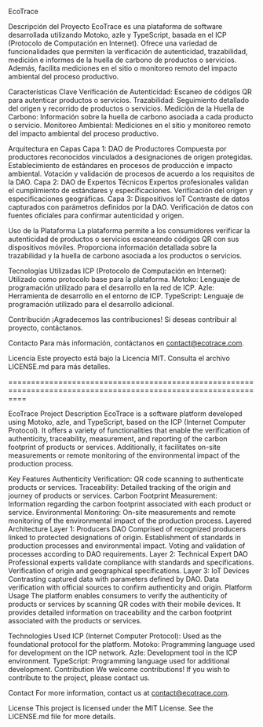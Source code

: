 EcoTrace

Descripción del Proyecto
EcoTrace es una plataforma de software desarrollada utilizando Motoko, azle y TypeScript, basada en el ICP (Protocolo de Computación en Internet). Ofrece una variedad de funcionalidades que permiten la verificación de autenticidad, trazabilidad, medición e informes de la huella de carbono de productos o servicios. Además, facilita mediciones en el sitio o monitoreo remoto del impacto ambiental del proceso productivo.

Características Clave
Verificación de Autenticidad: Escaneo de códigos QR para autenticar productos o servicios.
Trazabilidad: Seguimiento detallado del origen y recorrido de productos o servicios.
Medición de la Huella de Carbono: Información sobre la huella de carbono asociada a cada producto o servicio.
Monitoreo Ambiental: Mediciones en el sitio y monitoreo remoto del impacto ambiental del proceso productivo.

Arquitectura en Capas
Capa 1: DAO de Productores
Compuesta por productores reconocidos vinculados a designaciones de origen protegidas.
Establecimiento de estándares en procesos de producción e impacto ambiental.
Votación y validación de procesos de acuerdo a los requisitos de la DAO.
Capa 2: DAO de Expertos Técnicos
Expertos profesionales validan el cumplimiento de estándares y especificaciones.
Verificación del origen y especificaciones geográficas.
Capa 3: Dispositivos IoT
Contraste de datos capturados con parámetros definidos por la DAO.
Verificación de datos con fuentes oficiales para confirmar autenticidad y origen.

Uso de la Plataforma
La plataforma permite a los consumidores verificar la autenticidad de productos o servicios escaneando códigos QR con sus dispositivos móviles. Proporciona información detallada sobre la trazabilidad y la huella de carbono asociada a los productos o servicios.

Tecnologías Utilizadas
ICP (Protocolo de Computación en Internet): Utilizado como protocolo base para la plataforma.
Motoko: Lenguaje de programación utilizado para el desarrollo en la red de ICP.
Azle: Herramienta de desarrollo en el entorno de ICP.
TypeScript: Lenguaje de programación utilizado para el desarrollo adicional.

Contribución
¡Agradecemos las contribuciones! Si deseas contribuir al proyecto, contáctanos.

Contacto
Para más información, contáctanos en contact@ecotrace.com.

Licencia
Este proyecto está bajo la Licencia MIT. Consulta el archivo LICENSE.md para más detalles.

================================================================================================================

EcoTrace
Project Description
EcoTrace is a software platform developed using Motoko, azle, and TypeScript, based on the ICP (Internet Computer Protocol). It offers a variety of functionalities that enable the verification of authenticity, traceability, measurement, and reporting of the carbon footprint of products or services. Additionally, it facilitates on-site measurements or remote monitoring of the environmental impact of the production process.

Key Features
Authenticity Verification: QR code scanning to authenticate products or services.
Traceability: Detailed tracking of the origin and journey of products or services.
Carbon Footprint Measurement: Information regarding the carbon footprint associated with each product or service.
Environmental Monitoring: On-site measurements and remote monitoring of the environmental impact of the production process.
Layered Architecture
Layer 1: Producers DAO
Comprised of recognized producers linked to protected designations of origin.
Establishment of standards in production processes and environmental impact.
Voting and validation of processes according to DAO requirements.
Layer 2: Technical Expert DAO
Professional experts validate compliance with standards and specifications.
Verification of origin and geographical specifications.
Layer 3: IoT Devices
Contrasting captured data with parameters defined by DAO.
Data verification with official sources to confirm authenticity and origin.
Platform Usage
The platform enables consumers to verify the authenticity of products or services by scanning QR codes with their mobile devices. It provides detailed information on traceability and the carbon footprint associated with the products or services.

Technologies Used
ICP (Internet Computer Protocol): Used as the foundational protocol for the platform.
Motoko: Programming language used for development on the ICP network.
Azle: Development tool in the ICP environment.
TypeScript: Programming language used for additional development.
Contribution
We welcome contributions! If you wish to contribute to the project, please contact us.

Contact
For more information, contact us at contact@ecotrace.com.

License
This project is licensed under the MIT License. See the LICENSE.md file for more details.
